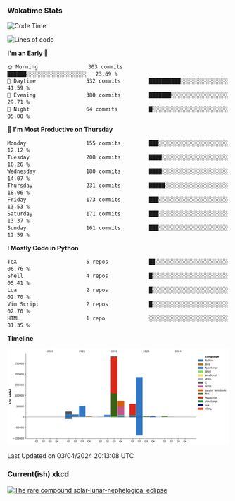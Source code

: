 ### Wakatime Stats
<!--START_SECTION:waka-->
![Code Time](http://img.shields.io/badge/Code%20Time-2%2C435%20hrs%2015%20mins-blue)

![Lines of code](https://img.shields.io/badge/From%20Hello%20World%20I%27ve%20Written-714.7%20thousand%20lines%20of%20code-blue)

**I'm an Early 🐤** 

```text
🌞 Morning                303 commits         ██████░░░░░░░░░░░░░░░░░░░   23.69 % 
🌆 Daytime                532 commits         ██████████░░░░░░░░░░░░░░░   41.59 % 
🌃 Evening                380 commits         ███████░░░░░░░░░░░░░░░░░░   29.71 % 
🌙 Night                  64 commits          █░░░░░░░░░░░░░░░░░░░░░░░░   05.00 % 
```
📅 **I'm Most Productive on Thursday** 

```text
Monday                   155 commits         ███░░░░░░░░░░░░░░░░░░░░░░   12.12 % 
Tuesday                  208 commits         ████░░░░░░░░░░░░░░░░░░░░░   16.26 % 
Wednesday                180 commits         ████░░░░░░░░░░░░░░░░░░░░░   14.07 % 
Thursday                 231 commits         █████░░░░░░░░░░░░░░░░░░░░   18.06 % 
Friday                   173 commits         ███░░░░░░░░░░░░░░░░░░░░░░   13.53 % 
Saturday                 171 commits         ███░░░░░░░░░░░░░░░░░░░░░░   13.37 % 
Sunday                   161 commits         ███░░░░░░░░░░░░░░░░░░░░░░   12.59 % 
```


**I Mostly Code in Python** 

```text
TeX                      5 repos             ██░░░░░░░░░░░░░░░░░░░░░░░   06.76 % 
Shell                    4 repos             █░░░░░░░░░░░░░░░░░░░░░░░░   05.41 % 
Lua                      2 repos             █░░░░░░░░░░░░░░░░░░░░░░░░   02.70 % 
Vim Script               2 repos             █░░░░░░░░░░░░░░░░░░░░░░░░   02.70 % 
HTML                     1 repo              ░░░░░░░░░░░░░░░░░░░░░░░░░   01.35 % 
```



**Timeline**

![Lines of Code chart](https://raw.githubusercontent.com/joshuajeschek/joshuajeschek/main/assets/bar_graph.png)


 Last Updated on 03/04/2024 20:13:08 UTC
<!--END_SECTION:waka-->

### Current(ish) xkcd
<a id="xkcd-a" title="The rare compound solar-lunar-nephelogical eclipse" href="https://www.xkcd.com" target="_blank">
        <img align="center" id="xkcd-img" src="https://imgs.xkcd.com/comics/eclipse_clouds.png" alt="The rare compound solar-lunar-nephelogical eclipse" height=300 />
</a>
